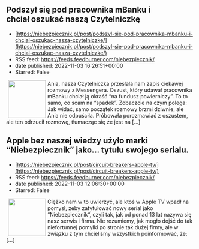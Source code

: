## Podszył się pod pracownika mBanku i chciał oszukać naszą Czytelniczkę
 - [https://niebezpiecznik.pl/post/podszyl-sie-pod-pracownika-mbanku-i-chcial-oszukac-nasza-czytelniczke/](https://niebezpiecznik.pl/post/podszyl-sie-pod-pracownika-mbanku-i-chcial-oszukac-nasza-czytelniczke/)
 - RSS feed: https://feeds.feedburner.com/niebezpiecznik/
 - date published: 2022-11-03 16:26:51+00:00
 - Starred: False

<a href="https://niebezpiecznik.pl/post/podszyl-sie-pod-pracownika-mbanku-i-chcial-oszukac-nasza-czytelniczke/"><img align="left" alt="" class="alignleft tfe wp-post-image" height="100" hspace="5" src="https://niebezpiecznik.pl/wp-content/uploads/2022/11/mbank-messenger4-150x150.png" width="100" /></a>Ania, nasza Czytelniczka przesłała nam zapis ciekawej rozmowy z Messengera. Oszust, który udawał pracownika mBanku chciał ją okraść &#8220;na fundusz powierniczy&#8221;. To to samo, co scam na &#8220;spadek&#8221;. Zobaczcie na czym polega: Jak widać, samo początek rozmowy brzmi dziwnie, ale Ania nie odpuściła. Próbowała porozmawiać z oszustem, ale ten odrzucił rozmowę, tłumacząc się że jest na [&#8230;]

## Apple bez naszej wiedzy użyło marki &#8220;Niebezpiecznik&#8221; jako… tytułu swojego serialu.
 - [https://niebezpiecznik.pl/post/circuit-breakers-apple-tv/](https://niebezpiecznik.pl/post/circuit-breakers-apple-tv/)
 - RSS feed: https://feeds.feedburner.com/niebezpiecznik/
 - date published: 2022-11-03 12:06:30+00:00
 - Starred: False

<a href="https://niebezpiecznik.pl/post/circuit-breakers-apple-tv/"><img align="left" alt="" class="alignleft tfe wp-post-image" height="100" hspace="5" src="https://niebezpiecznik.pl/wp-content/uploads/2022/11/circuit-breakers-apple-tv-150x150.jpg" width="100" /></a>Ciężko nam w to uwierzyć, ale ktoś w Apple TV wpadł na pomysł, żeby zatytułować nowy serial jako &#8220;Niebezpiecznik&#8220;, czyli tak, jak od ponad 13 lat nazywa się nasz serwis i firma. Nie rozumiemy, jak mogło dojść do tak niefortunnej pomyłki po stronie tak dużej firmy, ale w związku z tym chcieliśmy wszystkich poinformować, że: [&#8230;]
